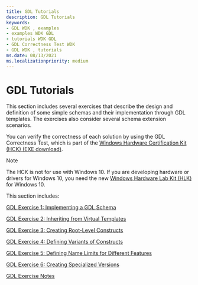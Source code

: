 ```yaml
---
title: GDL Tutorials
description: GDL Tutorials
keywords:
- GDL WDK , examples
- examples WDK GDL
- tutorials WDK GDL
- GDL Correctness Test WDK
- GDL WDK , tutorials
ms.date: 08/13/2021
ms.localizationpriority: medium
---
```


# GDL Tutorials

This section includes several exercises that describe the design and definition of some simple schemas and their implementation through GDL templates. The exercises also consider several schema extension scenarios.

You can verify the correctness of each solution by using the GDL Correctness Test, which is part of the [Windows Hardware Certification Kit (HCK) (EXE download)](https://download.microsoft.com/download/1/8/B/18BC088A-537D-4386-9334-687747A602E6/hlk/hlksetup.exe).

> [!NOTE]
> The HCK is not for use with Windows 10.
> If you are developing hardware or drivers for Windows 10, you need the new [Windows Hardware Lab Kit (HLK)](/windows-hardware/test/hlk/windows-hardware-lab-kit) for Windows 10.

This section includes:

[GDL Exercise 1: Implementing a GDL Schema](gdl-exercise-1--implementing-a-gdl-schema.md)

[GDL Exercise 2: Inheriting from Virtual Templates](gdl-exercise-2--inheriting-from-virtual-templates.md)

[GDL Exercise 3: Creating Root-Level Constructs](gdl-exercise-3--creating-root-level-constructs.md)

[GDL Exercise 4: Defining Variants of Constructs](gdl-exercise-4--defining-variants-of-constructs.md)

[GDL Exercise 5: Defining Name Limits for Different Features](gdl-exercise-5--defining-name-limits-for-different-features.md)

[GDL Exercise 6: Creating Specialized Versions](gdl-exercise-6--creating-specialized-versions.md)

[GDL Exercise Notes](gdl-exercise-notes.md)
